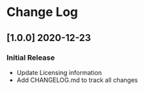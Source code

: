 # Change Log

## [1.0.0] 2020-12-23
### Initial Release

- Update Licensing information
- Add CHANGELOG.md to track all changes
